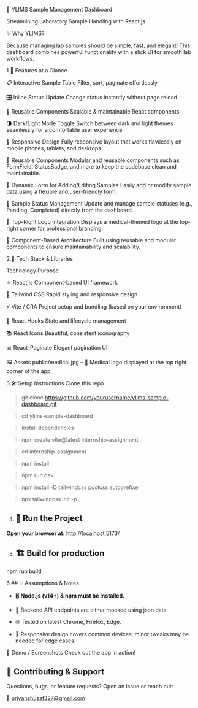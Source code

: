 🧪 YLIMS Sample Management Dashboard

Streamlining Laboratory Sample Handling with React.js

✨ Why YLIMS?

Because managing lab samples should be simple, fast, and elegant! This dashboard combines powerful functionality with a slick UI for smooth lab workflows.

1.🚀 Features at a Glance

📋 Interactive Sample Table	Filter, sort, paginate effortlessly

🎛️ Inline Status Update	Change status instantly without page reload

🔧 Reusable Components	Scalable & maintainable React components

🌗 Dark/Light Mode Toggle
Switch between dark and light themes seamlessly for a comfortable user experience.

📱 Responsive Design
Fully responsive layout that works flawlessly on mobile phones, tablets, and desktops.

🧩 Reusable Components
Modular and reusable components such as FormField, StatusBadge, and more to keep the codebase clean and maintainable.

📝 Dynamic Form for Adding/Editing Samples
Easily add or modify sample data using a flexible and user-friendly form.

🔄 Sample Status Management
Update and manage sample statuses (e.g., Pending, Completed) directly from the dashboard.

🏥 Top-Right Logo Integration
Displays a medical-themed logo at the top-right corner for professional branding.

🧱 Component-Based Architecture
Built using reusable and modular components to ensure maintainability and scalability.



2.🧰 Tech Stack & Libraries

Technology	Purpose

⚛️ React.js	Component-based UI framework

🎨 Tailwind CSS	Rapid styling and responsive design

⚡ Vite / CRA	Project setup and bundling (based on your environment)

🔁 React Hooks	State and lifecycle management

📚 React Icons	Beautiful, consistent iconography

📊 React-Paginate	Elegant pagination UI

🖼️ Assets
public/medical.jpg – 🏥 Medical logo displayed at the top right corner of the app.



3.🛠️ Setup Instructions
Clone this repo

>git clone https://github.com/yourusername/ylims-sample-dashboard.git

>cd ylims-sample-dashboard

>Install dependencies

>npm create vite@latest internship-assignment

>cd internship-assignment

>npm install

>npm run dev

>npm install -D tailwindcss postcss autoprefixer

>npx tailwindcss init -p


4. ## 🚀 Run the Project

**Open your browser at:**
http://localhost:5173/


5. ## 🏗️ Build for production
npm run build


6.## 💡 Assumptions & Notes

- 🖥️ **Node.js (v14+) & npm must be installed.**

- 🔗 Backend API endpoints are either mocked using json data

- 🌐 Tested on latest Chrome, Firefox, Edge.

- 📱 Responsive design covers common devices; minor tweaks may be needed for edge cases.

🎥 Demo / Screenshots
Check out the app in action!


## 🤝 Contributing & Support

Questions, bugs, or feature requests? Open an issue or reach out:

📧 priyanshusat327@gmail.com
